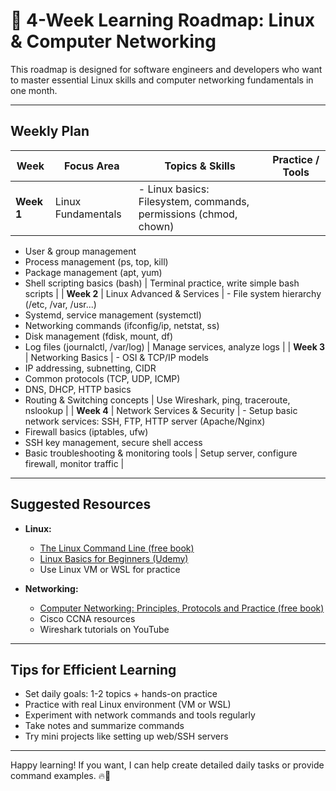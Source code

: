# 📅 4-Week Learning Roadmap: Linux & Computer Networking

This roadmap is designed for software engineers and developers who want to master essential Linux skills and computer networking fundamentals in one month.

---

## Weekly Plan

| Week    | Focus Area                | Topics & Skills                                                                                 | Practice / Tools                             |
|---------|---------------------------|------------------------------------------------------------------------------------------------|----------------------------------------------|
| **Week 1** | Linux Fundamentals         | - Linux basics: Filesystem, commands, permissions (chmod, chown)  
- User & group management  
- Process management (ps, top, kill)  
- Package management (apt, yum)  
- Shell scripting basics (bash)                                                      | Terminal practice, write simple bash scripts             |
| **Week 2** | Linux Advanced & Services  | - File system hierarchy (/etc, /var, /usr...)  
- Systemd, service management (systemctl)  
- Networking commands (ifconfig/ip, netstat, ss)  
- Disk management (fdisk, mount, df)  
- Log files (journalctl, /var/log)                                             | Manage services, analyze logs                             |
| **Week 3** | Networking Basics          | - OSI & TCP/IP models  
- IP addressing, subnetting, CIDR  
- Common protocols (TCP, UDP, ICMP)  
- DNS, DHCP, HTTP basics  
- Routing & Switching concepts                                               | Use Wireshark, ping, traceroute, nslookup                  |
| **Week 4** | Network Services & Security | - Setup basic network services: SSH, FTP, HTTP server (Apache/Nginx)  
- Firewall basics (iptables, ufw)  
- SSH key management, secure shell access  
- Basic troubleshooting & monitoring tools                               | Setup server, configure firewall, monitor traffic          |

---

## Suggested Resources

- **Linux:**  
  - [The Linux Command Line (free book)](http://linuxcommand.org/tlcl.php)  
  - [Linux Basics for Beginners (Udemy)](https://www.udemy.com/course/linux-basics-for-beginners/)  
  - Use Linux VM or WSL for practice  

- **Networking:**  
  - [Computer Networking: Principles, Protocols and Practice (free book)](https://intronetworks.cs.luc.edu/current/pdf/2019-intronetworks.pdf)  
  - Cisco CCNA resources  
  - Wireshark tutorials on YouTube  

---

## Tips for Efficient Learning

- Set daily goals: 1-2 topics + hands-on practice  
- Practice with real Linux environment (VM or WSL)  
- Experiment with network commands and tools regularly  
- Take notes and summarize commands  
- Try mini projects like setting up web/SSH servers  

---

Happy learning! If you want, I can help create detailed daily tasks or provide command examples. 🔥💪
